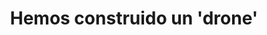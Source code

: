 ---
title: "Hemos construido un 'drone'"
description: "¿Pueden los drones ser una herramienta para el cambio positivo en las manos de las comunidades indígenas? ¿Pueden las comunidades utilizarlos para crear mapas y controlar la tala ilegal y la deforestación? Para responder a estas preguntas, viajé a Guyana en octubre y junto con el equipo local de monitoreo <b>FUENTE:</b> [Gregor McLennan](https://www.digital-democracy.org/team/gregor-maclennan/), [Digital Democracy](https://www.digital-democracy.org/blog/we-built-a-drone/)"
image: http://i.imgur.com/gAZaJaN.jpg
link: https://player.vimeo.com/video/114816953?api=1&player_id=video-iframe&title=0&byline=0&portrait=0
duration: 7:39min
categorie: videos
---